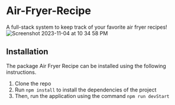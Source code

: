 # Air-Fryer-Recipe

A full-stack system to keep track of your favorite air fryer recipes!
![Screenshot 2023-11-04 at 10 34 58 PM](https://github.com/NelsonPHC/Air-Fryer-Recipe/assets/92118991/20a91f67-054d-4459-a2bb-62cb74f78562)

## Installation 

The package Air Fryer Recipe can be installed using the following instructions.

 1. Clone the repo
 2. Run `npm install` to install the dependencies of the project
 3. Then, run the application using the command `npm run devStart`
